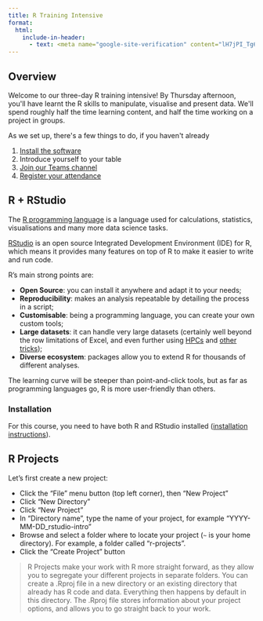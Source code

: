 ```yaml
---
title: R Training Intensive
format: 
  html:
    include-in-header:
      - text: <meta name="google-site-verification" content="lH7jPI_Tg64yiGhs_IV-_zClImxRtEK7aGXhAEl68g0" />
---
```


## Overview
Welcome to our three-day R training intensive! By Thursday afternoon, you'll have learnt the R skills to manipulate, visualise and present data. We'll spend roughly half the time learning content, and half the time working on a project in groups.

As we set up, there's a few things to do, if you haven't already

1. [Install the software](https://rstudio.com/products/rstudio/)
2. Introduce yourself to your table
3. [Join our Teams channel](https://forms.office.com/Pages/ResponsePage.aspx?id=z3fjtrOdy0aRovrZYFuxXEzmI13TctBBiWhneXZv-1lUQ1MwQ0JUM0ZBS0hXV1NJSU04TEZEUFg2Si4u)
4. [Register your attendance](https://shorturl.at/eZRdZ)

## R + RStudio

The [R programming language](https://cran.r-project.org/) is a language
used for calculations, statistics, visualisations and many more data
science tasks.

[RStudio](https://rstudio.com/products/rstudio/) is an open source
Integrated Development Environment (IDE) for R, which means it provides
many features on top of R to make it easier to write and run code.

R’s main strong points are:

- **Open Source**: you can install it anywhere and adapt it to your
  needs;
- **Reproducibility**: makes an analysis repeatable by detailing the
  process in a script;
- **Customisable**: being a programming language, you can create your
  own custom tools;
- **Large datasets**: it can handle very large datasets (certainly well
  beyond the row limitations of Excel, and even further using
  [HPCs](https://rcc.uq.edu.au/high-performance-computing) and [other
  tricks](https://rviews.rstudio.com/2019/07/17/3-big-data-strategies-for-r/));
- **Diverse ecosystem**: packages allow you to extend R for thousands of
  different analyses.

The learning curve will be steeper than point-and-click tools, but as
far as programming languages go, R is more user-friendly than others.

### Installation

For this course, you need to have both R and RStudio installed
([installation
instructions](https://github.com/uqlibrary/technology-training/blob/master/R/Installation.md#r--rstudio-installation-instructions)).

## R Projects

Let’s first create a new project:

- Click the “File” menu button (top left corner), then “New Project”
- Click “New Directory”
- Click “New Project”
- In “Directory name”, type the name of your project, for example
  “YYYY-MM-DD_rstudio-intro”
- Browse and select a folder where to locate your project (`~` is your
  home directory). For example, a folder called “r-projects”.
- Click the “Create Project” button

> R Projects make your work with R more straight forward, as they allow
> you to segregate your different projects in separate folders. You can
> create a .Rproj file in a new directory or an existing directory that
> already has R code and data. Everything then happens by default in
> this directory. The .Rproj file stores information about your project
> options, and allows you to go straight back to your work.